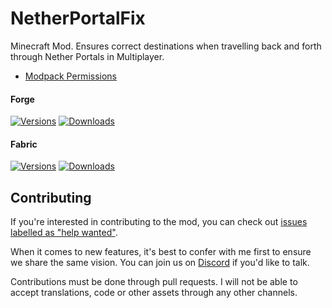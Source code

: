 # NetherPortalFix

Minecraft Mod. Ensures correct destinations when travelling back and forth through Nether Portals in Multiplayer.

- [Modpack Permissions](https://mods.twelveiterations.com/permissions)

#### Forge

[![Versions](http://cf.way2muchnoise.eu/versions/241160_latest.svg)](https://www.curseforge.com/minecraft/mc-mods/netherportalfix)
[![Downloads](http://cf.way2muchnoise.eu/full_241160_downloads.svg)](https://www.curseforge.com/minecraft/mc-mods/netherportalfix)

#### Fabric

[![Versions](http://cf.way2muchnoise.eu/versions/547696_latest.svg)](https://www.curseforge.com/minecraft/mc-mods/netherportalfix-fabric)
[![Downloads](http://cf.way2muchnoise.eu/full_547696_downloads.svg)](https://www.curseforge.com/minecraft/mc-mods/netherportalfix-fabric)

## Contributing

If you're interested in contributing to the mod, you can check
out [issues labelled as "help wanted"](https://github.com/TwelveIterationMods/NetherPortalFix/issues?q=is%3Aopen+is%3Aissue+label%3A%22help+wanted%22).

When it comes to new features, it's best to confer with me first to ensure we share the same vision. You can join us on [Discord](https://discord.gg/VAfZ2Nau6j) if you'd like to talk.

Contributions must be done through pull requests. I will not be able to accept translations, code or other assets through any other channels.
